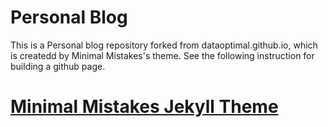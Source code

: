 # Personal Blog

This is a Personal blog repository forked from dataoptimal.github.io, which is createdd by Minimal Mistakes's theme. 
See the following instruction for building a github page.


# [Minimal Mistakes Jekyll Theme](https://mmistakes.github.io/minimal-mistakes/)
